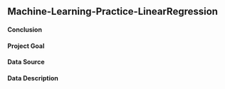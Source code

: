 ## Machine-Learning-Practice-LinearRegression

#### Conclusion



#### Project Goal



#### Data Source

 
  
#### Data Description
